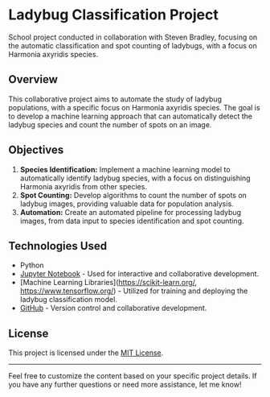 # Ladybug Classification Project

School project conducted in collaboration with Steven Bradley, focusing on the automatic classification and spot counting of ladybugs, with a focus on Harmonia axyridis species.

## Overview
This collaborative project aims to automate the study of ladybug populations, with a specific focus on Harmonia axyridis species. The goal is to develop a machine learning approach that can automatically detect the ladybug species and count the number of spots on an image.

## Objectives
1. **Species Identification:** Implement a machine learning model to automatically identify ladybug species, with a focus on distinguishing Harmonia axyridis from other species.
2. **Spot Counting:** Develop algorithms to count the number of spots on ladybug images, providing valuable data for population analysis.
3. **Automation:** Create an automated pipeline for processing ladybug images, from data input to species identification and spot counting.

## Technologies Used
- Python
- [Jupyter Notebook](https://jupyter.org/) - Used for interactive and collaborative development.
- [Machine Learning Libraries](https://scikit-learn.org/, https://www.tensorflow.org/) - Utilized for training and deploying the ladybug classification model.
- [GitHub](https://github.com/) - Version control and collaborative development.


## License
This project is licensed under the [MIT License](LICENSE.md).

---

Feel free to customize the content based on your specific project details. If you have any further questions or need more assistance, let me know!
